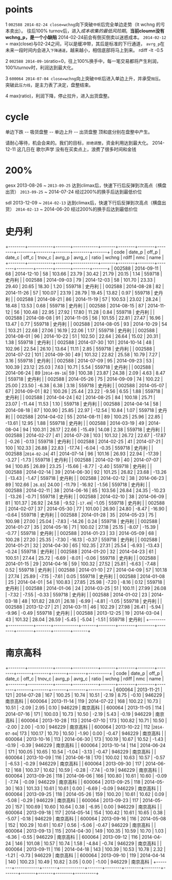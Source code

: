 # points

  1 `002588 2014-02-24 close=wchng`向下突破`中枢`后完全单边走势（lt wchng 的亏本卖出）。
    往后100% turnov后，进入*成本收集的最低风险期*。**当前cloumn没有wchng_p，是一个小缺陷**
    2014-02-24前会有倒买倒卖以迷惑成本。
    `2014-02-12` = max(close)与02-24之间，可以是缓冲带，其后是标准的下行通道，
    `avrg_p`在未来一段时间内会进入`下降通道`，越来越小，相信底部将马上到来。
    rdiff -lt -0.5

  2 `002588 2014-09-16`ratio=0，往上100%换手中，每一笔交易都将产生利润，
    100%turnov时，利润达到最大化。

  3 `600064 2014-07-04 close=wchng`向上突破`中枢`后进入单边上升，并承受`抛压`。
    突破此`压力线`，是主力表了决定，盘整结束。

  4 max(ratio)，利润下降，停止拉升，进入出货盘整。

# cycle

  单边下跌 -- 吸货盘整 -- 单边上升 -- 出货盘整
  顶和底分别在盘整中产生。

  请耐心等待，机会会来的。我们的目标，`拒绝调整`，资金利用达到最大化。 
  2014-12-11 这几日在 歌尔声学 没有在买卖点上，浪费了很多时间和金钱

# 200%

  gesx 
  2013-08-26 ~ `2013-09-25` 达到climax后，快速下行后反弹到次高点（横盘出货） 
  `2013-09-25` ~ 2014-07-24 经过200%的换手后达到最低价位

  sdl
  2013-12-09 ~ `2014-02-13` 达到climax后，快速下行后反弹到次高点（横盘出货） 
  `2014-02-13` ~ 2014-06-20 经过200%的换手后达到最低价位

# 史丹利

+--------+------------+-------+------------+-------+--------+--------+--------+--------+--------+-------+--------+-------+
| code   | date_p     | off_p | date_c     | off_c | tnov_c | avrg_p | avrg_c | ratio  | wchng  | rdiff | nmc    | name  |
+--------+------------+-------+------------+-------+--------+--------+--------+--------+--------+-------+--------+-------+
| 002588 | 2014-09-11 |    68 | 2014-12-10 |    58 | 103.66 |  23.79 |  30.42 |  21.79 |  20.15 |  1.14 | 559718 | 史丹利 |
| 002588 | 2014-09-03 |    79 | 2014-12-03 |    58 | 101.70 |  23.33 |  29.40 |  20.65 |  18.30 |  1.20 | 559718 | 史丹利 |
| 002588 | 2014-08-28 |    82 | 2014-11-26 |    57 | 100.07 |  23.19 |  28.79 |  19.45 |  13.82 |  0.97 | 559718 | 史丹利 |
| 002588 | 2014-08-21 |    86 | 2014-11-19 |    57 | 100.53 |  23.02 |  28.24 |  18.48 |  13.53 |  0.68 | 559718 | 史丹利 |
| 002588 | 2014-08-15 |    87 | 2014-11-12 |    56 | 100.48 |  22.95 |  27.92 |  17.80 |  11.28 |  0.84 | 559718 | 史丹利 |
| 002588 | 2014-08-08 |    91 | 2014-11-05 |    56 | 101.55 |  22.81 |  27.47 |  16.96 |  13.47 |  0.77 | 559718 | 史丹利 |
| 002588 | 2014-08-05 |    93 | 2014-10-29 |    54 | 103.21 |  22.68 |  27.06 |  16.19 |  22.06 |  1.17 | 559718 | 史丹利 |
| 002588 | 2014-08-01 |    96 | 2014-10-22 |    51 | 102.50 |  22.64 |  26.64 |  15.02 |  20.31 |  1.38 | 559718 | 史丹利 |
| 002588 | 2014-07-30 |   101 | 2014-10-14 |    48 | 102.96 |  22.54 |  26.10 |  13.64 |  11.11 |  2.85 | 559718 | 史丹利 |
| 002588 | 2014-07-22 |   101 | 2014-09-30 |    49 | 101.32 |  22.82 |  25.58 |  10.79 |   7.27 |  3.16 | 559718 | 史丹利 |
| 002588 | 2014-07-09 |    95 | 2014-09-23 |    53 | 100.39 |  23.12 |  25.03 |   7.63 |  10.71 |  5.54 | 559718 | 史丹利 |
| 002588 | 2014-06-24 |    89 |`2014-09-16`|    59 | 100.38 |  23.87 |  24.38 |   2.09 |   4.63 |  8.47 | 559718 | 史丹利 |
| 002588 | 2014-05-26 |    75 | 2014-09-09 |    74 | 100.22 |  25.00 |  23.50 |  -6.38 |   6.38 |  3.18 | 559718 | 史丹利 |
| 002588 | 2014-05-07 |    67 | 2014-09-01 |    82 | 100.26 |  25.44 |  23.22 |  -9.56 |   6.55 |  1.88 | 559718 | 史丹利 |
| 002588 | 2014-04-24 |    62 | 2014-08-25 |    84 | 100.18 |  25.71 |  23.07 | -11.44 |  11.53 |  1.10 | 559718 | 史丹利 |
| 002588 | 2014-04-14 |    58 | 2014-08-18 |    87 | 100.90 |  25.85 |  22.97 | -12.54 |  10.84 |  1.07 | 559718 | 史丹利 |
| 002588 | 2014-04-02 |    55 | 2014-08-11 |    89 | 100.25 |  25.96 |  22.85 | -13.61 |  12.95 |  1.88 | 559718 | 史丹利 |
| 002588 | 2014-03-19 |    49 | 2014-08-04 |    94 | 100.31 |  26.17 |  22.66 | -15.49 |  14.08 |  2.38 | 559718 | 史丹利 |
| 002588 | 2014-02-27 |    41 | 2014-07-28 |   103 | 101.32 |  26.72 |  22.67 | -17.87 |  -0.26 | -0.13 | 559718 | 史丹利 |
| 002588 | 2014-02-25 |    41 | 2014-07-21 |   100 | 102.33 |  26.88 |  22.83 | -17.74 |  -6.04 | -0.35 | 559718 | 史丹利 |
| 002588 |`2014-02-24`|    41 | 2014-07-14 |    96 | 101.16 |  26.93 |  22.94 | -17.39 |  -3.27 | -1.73 | 559718 | 史丹利 |
| 002588 | 2014-02-19 |    40 | 2014-07-07 |    94 | 100.85 |  26.89 |  23.25 | -15.66 |  -8.77 | -2.40 | 559718 | 史丹利 |
| 002588 | 2014-02-14 |    39 | 2014-06-30 |    92 | 101.25 |  26.82 |  23.68 | -13.26 | -13.43 | -1.47 | 559718 | 史丹利 |
| 002588 | 2014-02-12 |    38 | 2014-06-23 |    89 | 102.66 | `26.83`|  24.00 | -11.79 | -16.92 | -1.56 | 559718 | 史丹利 |
| 002588 | 2014-02-11 |    38 | 2014-06-16 |    85 | 103.56 |  26.84 |  24.35 | -10.23 | -13.26 | -0.71 | 559718 | 史丹利 |
| 002588 | 2014-02-10 |    38 | 2014-06-09 |    81 | 101.37 |  26.92 |  24.58 |  -9.52 |`-17.49`| -1.05 | 559718 | 史丹利 |
| 002588 | 2014-02-07 |    37 | 2014-05-30 |    77 | 101.00 |  26.90 |  24.80 |  -8.47 | -16.90 | -0.64 | 559718 | 史丹利 |
| 002588 | 2014-01-28 |    35 | 2014-05-23 |    75 | 100.98 |  27.00 |  25.04 |  -7.83 | -14.26 |  0.24 | 559718 | 史丹利 |
| 002588 | 2014-01-27 |    35 | 2014-05-16 |    71 | 100.02 |  27.18 |  25.15 |  -8.07 | -15.39 | -0.77 | 559718 | 史丹利 |
| 002588 | 2014-01-23 |    33 | 2014-05-09 |    68 | 100.28 |  27.20 |  25.35 |  -7.30 | -16.13 | -0.37 | 559718 | 史丹利 |
| 002588 | 2014-01-21 |    32 | 2014-04-30 |    65 | 102.35 |  27.31 |  25.54 |  -6.93 | -13.43 | -0.24 | 559718 | 史丹利 |
| 002588 | 2014-01-20 |    32 | 2014-04-23 |    61 | 100.51 |  27.44 |  25.72 |  -6.69 |  -8.01 | -0.06 | 559718 | 史丹利 |
| 002588 | 2014-01-15 |    29 | 2014-04-16 |    59 | 100.32 |  27.52 |  25.81 |  -6.63 |  -7.48 |  0.52 | 559718 | 史丹利 |
| 002588 | 2014-01-10 |    27 | 2014-04-09 |    57 | 101.18 |  27.74 |  25.89 |  -7.15 |  -7.61 |  0.05 | 559718 | 史丹利 |
| 002588 | 2014-01-08 |    25 | 2014-04-01 |    54 | 100.83 |  27.85 |  25.98 |  -7.20 |  -8.16 |  0.12 | 559718 | 史丹利 |
| 002588 | 2014-01-06 |    24 | 2014-03-25 |    51 | 100.11 |  27.99 |  26.08 |  -7.32 |  -7.55 | -0.33 | 559718 | 史丹利 |
| 002588 | 2014-01-02 |    23 | 2014-03-18 |    48 | 101.82 |  28.01 |  26.18 |  -6.99 |  -4.81 | -1.05 | 559718 | 史丹利 |
| 002588 | 2013-12-27 |    21 | 2014-03-11 |    46 | 102.29 |  27.98 |  26.41 |  -5.94 |  -9.96 | -0.49 | 559718 | 史丹利 |
| 002588 | 2013-12-25 |    19 | 2014-03-04 |    43 | 101.32 |  28.04 |  26.59 |  -5.45 |  -5.04 | -1.51 | 559718 | 史丹利 |
+--------+------------+-------+------------+-------+--------+--------+--------+--------+--------+-------+--------+-------+

# 南京高科

+--------+------------+-------+------------+-------+--------+--------+--------+-------+-------+-------+--------+----------+
| code   | date_p     | off_p | date_c     | off_c | tnov_c | avrg_p | avrg_c | ratio | wchng | rdiff | nmc    | name     |
+--------+------------+-------+------------+-------+--------+--------+--------+-------+-------+-------+--------+----------+
| 600064 | 2013-11-21 |   121 | 2014-07-28 |   167 | 100.25 |  10.74 |  10.51 | -2.19 |  8.75 | -0.10 | 946229 | 南京高科 |
| 600064 | 2013-11-14 |   119 | 2014-07-22 |   168 | 100.22 |  10.73 |  10.51 | -2.09 |  2.95 |  0.10 | 946229 | 南京高科 |
| 600064 | 2013-11-05 |   114 | 2014-07-16 |   171 | 100.03 |  10.73 |  10.50 | -2.19 |  5.43 | -0.19 | 946229 | 南京高科 |
| 600064 | 2013-10-28 |   113 | 2014-07-10 |   173 | 100.82 |  10.71 |  10.50 | -2.00 |  2.00 | -0.10 | 946229 | 南京高科 |
| 600064 | 2013-10-22 |   112 |`2014-07-04`|   173 | 100.17 |  10.70 |  10.50 | -1.90 |  0.00 | -0.47 | 946229 | 南京高科 |
| 600064 | 2013-10-16 |   113 | 2014-06-30 |   173 | 100.19 |  10.67 |  10.52 | -1.43 | -0.19 | -0.39 | 946229 | 南京高科 |
| 600064 | 2013-10-14 |   114 | 2014-06-24 |   171 | 100.05 |  10.65 |  10.54 | -1.04 | -3.13 | -0.47 | 946229 | 南京高科 |
| 600064 | 2013-10-09 |   116 | 2014-06-18 |   170 | 100.02 |  10.63 |  10.57 | -0.57 | -6.53 | -0.29 | 946229 | 南京高科 |
| 600064 | 2013-09-30 |   117 | 2014-06-12 |   168 | 100.37 |  10.62 |  10.59 | -0.28 | -7.74 | -0.19 | 946229 | 南京高科 |
| 600064 | 2013-09-26 |   118 | 2014-06-06 |   166 | 100.80 |  10.61 |  10.60 | -0.09 | -7.74 | -0.09 | 946229 | 南京高科 |
| 600064 | 2013-09-25 |   118 | 2014-05-30 |   163 | 101.33 |  10.61 |  10.61 |  0.00 | -6.69 | -0.09 | 946229 | 南京高科 |
| 600064 | 2013-09-25 |   118 | 2014-05-26 |   159 | 100.20 |  10.61 |  10.62 |  0.09 | -5.08 | -0.29 | 946229 | 南京高科 |
| 600064 | 2013-09-23 |   117 | 2014-05-20 |   157 | 100.69 |  10.60 |  10.64 |  0.38 | -6.95 |  0.00 | 946229 | 南京高科 |
| 600064 | 2013-09-18 |   117 | 2014-05-14 |   154 | 100.42 |  10.61 |  10.65 |  0.38 | -5.07 | -0.18 | 946229 | 南京高科 |
| 600064 | 2013-09-16 |   116 | 2014-05-08 |   152 | 100.29 |  10.61 |  10.67 |  0.56 | -5.06 | -0.47 | 946229 | 南京高科 |
| 600064 | 2013-09-13 |   115 | 2014-04-30 |   149 | 100.35 |  10.59 |  10.70 |  1.03 | -6.36 | -0.55 | 946229 | 南京高科 |
| 600064 | 2013-09-12 |   116 | 2014-04-24 |   146 | 101.08 |  10.57 |  10.74 |  1.58 | -4.84 | -0.74 | 946229 | 南京高科 |
| 600064 | 2013-09-11 |   116 | 2014-04-18 |   143 | 100.39 |  10.53 |  10.78 |  2.32 | -1.21 | -0.73 | 946229 | 南京高科 |
| 600064 | 2013-09-10 |   119 | 2014-04-14 |   140 | 100.23 |  10.49 |  10.82 |  3.05 |  0.00 | -1.00 | 946229 | 南京高科 |
+--------+------------+-------+------------+-------+--------+--------+--------+-------+-------+-------+--------+----------+
